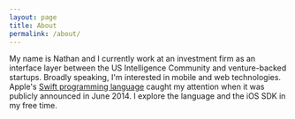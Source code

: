 ```yaml
---
layout: page
title: About
permalink: /about/
---
```


My name is Nathan and I currently work at an investment firm as an interface layer between the US Intelligence Community and venture-backed startups.  Broadly speaking, I'm interested in mobile and web technologies.  Apple's [Swift programming language](https://swift.org/) caught my attention when it was publicly announced in June 2014. I explore the language and the iOS SDK in my free time.


